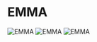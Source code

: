 # EMMA

![EMMA](https://img.shields.io/badge/EMMA-Huggingface-yellow) ![EMMA](https://img.shields.io/badge/EMMA-arxiv-red) ![EMMA](https://img.shields.io/badge/EMMA-website-green)

